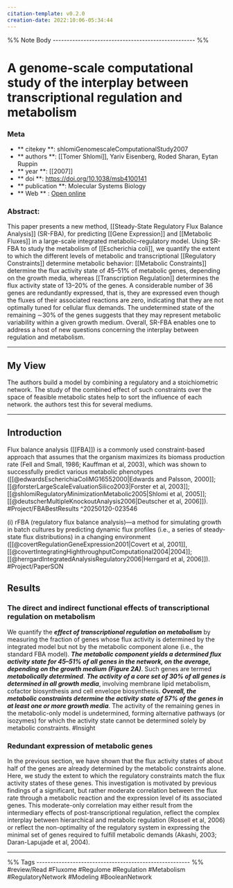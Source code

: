 ```yaml
---
citation-template: v0.2.0
creation-date: 2022:10:06-05:34:44
---
```


%% Note Body --------------------------------------------------- %%
# A genome-scale computational study of the interplay between transcriptional regulation and metabolism

### Meta
- ** citekey **: shlomiGenomescaleComputationalStudy2007
- ** authors **: [[Tomer Shlomi]], Yariv Eisenberg, Roded Sharan, Eytan Ruppin
- ** year **: [[2007]]
- ** doi **: https://doi.org/10.1038/msb4100141
- ** publication **: Molecular Systems Biology
- ** Web ** : [Open online](https://www.ncbi.nlm.nih.gov/pmc/articles/PMC1865583/)


### Abstract:
This paper presents a new method, [[Steady-State Regulatory Flux Balance Analysis]] (SR-FBA), for predicting [[Gene Expression]] and [[Metabolic Fluxes]] in a large-scale integrated metabolic–regulatory model. Using SR-FBA to study the metabolism of [[Escherichia coli]], we quantify the extent to which the different levels of metabolic and transcriptional [[Regulatory Constraints]] determine metabolic behavior: [[Metabolic Constraints]] determine the flux activity state of 45–51% of metabolic genes, depending on the growth media, whereas [[Transcription Regulation]] determines the flux activity state of 13–20% of the genes. A considerable number of 36 genes are redundantly expressed, that is, they are expressed even though the fluxes of their associated reactions are zero, indicating that they are not optimally tuned for cellular flux demands. The undetermined state of the remaining ∼30% of the genes suggests that they may represent metabolic variability within a given growth medium. Overall, SR-FBA enables one to address a host of new questions concerning the interplay between regulation and metabolism.

___

## My View

The authors build a model by combining a regulatory and a stoichiometric network. 
The study of the combined effect of such constraints over the space of feasible metabolic states help to sort the influence of each network.
the authors test this for several mediums.

___

## Introduction

Flux balance analysis ([[FBA]]) is a commonly used constraint-based approach that assumes that the organism maximizes its biomass production rate (Fell and Small, 1986; Kauffman et al, 2003), which was shown to successfully predict various metabolic phenotypes ([[@edwardsEscherichiaColiMG16552000|Edwards and Palsson, 2000]]; [[@forsterLargeScaleEvaluationSilico2003|Forster et al, 2003]]; [[@shlomiRegulatoryMinimizationMetabolic2005|Shlomi et al, 2005]]; [[@deutscherMultipleKnockoutAnalysis2006|Deutscher et al, 2006]]).  #Project/FBABestResults 
^20250120-023546

(i) rFBA (regulatory flux balance analysis)—a method for simulating growth in batch cultures by predicting dynamic flux profiles (i.e., a series of steady-state flux distributions) in a changing environment ([[@covertRegulationGeneExpression2001|Covert et al, 2001]], [[@covertIntegratingHighthroughputComputational2004|2004]]; [[@herrgardIntegratedAnalysisRegulatory2006|Herrgard et al, 2006]]). #Project/PaperSON



## Results

### The direct and indirect functional effects of transcriptional regulation on metabolism

We quantify the ___effect of transcriptional regulation on metabolism___ by measuring the fraction of genes whose flux activity is determined by the integrated model but not by the metabolic component alone (i.e., the standard FBA model). ___The metabolic component yields a determined flux activity state for 45–51% of all genes in the network, on the average, depending on the growth medium (Figure 2A)___. Such genes are termed ___metabolically determined___. ___The activity of a core set of 30% of all genes is determined in all growth media___, involving membrane lipid metabolism, cofactor biosynthesis and cell envelope biosynthesis. ___Overall, the metabolic constraints determine the activity state of 57% of the genes in at least one or more growth media___. The activity of the remaining genes in the metabolic-only model is undetermined, forming alternative pathways (or isozymes) for which the activity state cannot be determined solely by metabolic constraints. #Insight


### Redundant expression of metabolic genes 

In the previous section, we have shown that the flux activity states of about half of the genes are already determined by the metabolic constraints alone. Here, we study the extent to which the regulatory constraints match the flux activity states of these genes. This investigation is motivated by previous findings of a significant, but rather moderate correlation between the flux rate through a metabolic reaction and the expression level of its associated genes. This moderate-only correlation may either result from the intermediary effects of post-transcriptional regulation, reflect the complex interplay between hierarchical and metabolic regulation (Rossell et al, 2006) or reflect the non-optimality of the regulatory system in expressing the minimal set of genes required to fulfill metabolic demands (Akashi, 2003; Daran-Lapujade et al, 2004).

___
%% Tags  ------------------------------------------------------- %%
#review/Read
#Fluxome 
#Regulome
#Regulation 
#Metabolism
#RegulatoryNetwork
#Modeling
#BooleanNetwork


